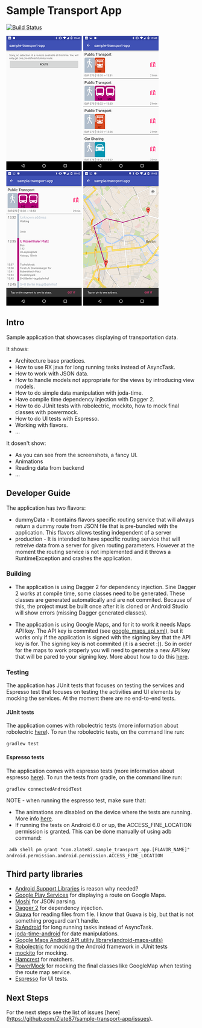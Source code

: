 # Sample Transport App
[![Build Status](https://travis-ci.org/Zlate87/sample-transport-app.svg?branch=master)](https://travis-ci.org/Zlate87/sample-transport-app)

![Screenshot](https://raw.githubusercontent.com/Zlate87/sample-transport-app/master/StartScreen.png)
![Screenshot](https://raw.githubusercontent.com/Zlate87/sample-transport-app/master/RoutesPreviews.png)
![Screenshot](https://raw.githubusercontent.com/Zlate87/sample-transport-app/master/RouteDetails.png)
![Screenshot](https://raw.githubusercontent.com/Zlate87/sample-transport-app/master/RouteMap.png)
## Intro
Sample application that showcases displaying of transportation data.

It shows:
* Architecture base practices.
* How to use RX java for long running tasks instead of AsyncTask.
* How to work with JSON data.
* How to handle models not appropriate for the views by introducing view models.
* How to do simple data manipulation with joda-time.
* Have compile time dependency injection with Dagger 2.
* How to do JUnit tests with robolectric, mockito, how to mock final classes with powermock.
* How to do UI tests with Espresso.
* Working with flavors.
* ...

It dosen't show:
* As you can see from the screenshots, a fancy UI.
* Animations 
* Reading data from backend
* ...

## Developer Guide
The application has two flavors:
* dummyData - It contains flavors specific routing service that will always return a dummy route from JSON file that is pre-bundled with the application. This flavors allows testing independent of a server
* production - It is intended to have specific routing service that will retreive data from a server for given routing parameters. However at the moment the routing service is not implemented and it throws a RuntimeException and crashes the application.
 

### Building
* The application is using Dagger 2 for dependency injection. Sine Dagger 2 works at compile time, some classes need to be generated. These classes are generated automatically and are not commited. Because of this, the project must be built once after it is cloned or Android Studio will show errors (missing Dagger generated classes).

* The application is using Google Maps, and for it to work it needs Maps API key. The API key is commited (see [google_maps_api.xml](https://github.com/Zlate87/sample-transport-app/blob/master/app/src/main/res/values/google_maps_api.xml)), but it works only if the application is signed with the signing key that the API key is for. The signing key is not commited (it is a secret :)). So in order for the maps to work properly you will need to generate a new API key that will be pared to your signing key. More about how to do this [here](https://developers.google.com/maps/documentation/android-api/signup?hl=en).

### Testing
The application has JUnit tests that focuses  on testing the services and Espresso test that focuses  on testing the activities and UI elements by mocking the services. At the moment there are no end-to-end tests.

#### JUnit tests
The application comes with robolectric tests (more information about robolectric [here](http://robolectric.org/)). To run the robolectric tests, on the command line run:
```
gradlew test
```
#### Espresso tests
The application comes with espresso tests (more information about espresso [here](https://google.github.io/android-testing-support-library/docs/espresso/index.html)). To run the tests from gradle, on the command line run:
```
gradlew connectedAndroidTest
```
NOTE - when running the espresso test, make sure that: 
* The animations are disabled on the device where the tests are running. More info [here](https://google.github.io/android-testing-support-library/docs/espresso/setup/index.html#running-tests).
* If running the tests on Android 6.0 or up, the ACCESS_FINE_LOCATION permission is granted. This can be done manually of using adb command:
```
 adb shell pm grant "com.zlate87.sample_transport_app.[FLAVOR_NAME]" android.permission.android.permission.ACCESS_FINE_LOCATION
 ```

## Third party libraries
* [Android Support Libraries](http://developer.android.com/tools/support-library/index.html) is reason why needed?
* [Google Play Services](https://developers.google.com/android/guides/overview) for displaying a route on Google Maps.
* [Moshi](https://github.com/square/moshi) for JSON parsing.
* [Dagger 2](http://google.github.io/dagger/) for dependency injection.
* [Guava](https://github.com/google/guava) for reading files from file. I know that Guava is big, but that is not something proguard can't handle.
* [RxAndroid](https://github.com/ReactiveX/RxAndroid) for long running tasks instead of AsyncTask.
* [joda-time-android](https://github.com/dlew/joda-time-android) for date manipulations.
* [Google Maps Android API utility library(android-maps-utils)](https://github.com/googlemaps/android-maps-utils)
* [Robolectric](http://robolectric.org/) for mocking the Android framework in JUnit tests
* [mockito](http://mockito.org/) for mocking.
* [Hamcrest](http://hamcrest.org/JavaHamcrest/) for matchers.
* [PowerMock](https://github.com/jayway/powermock) for mocking the final classes like GoogleMap when testing the route map service. 
* [Espresso](https://google.github.io/android-testing-support-library/docs/espresso/index.html) for UI tests.

## Next Steps
For the next steps see the list of issues [here] (https://github.com/Zlate87/sample-transport-app/issues).
